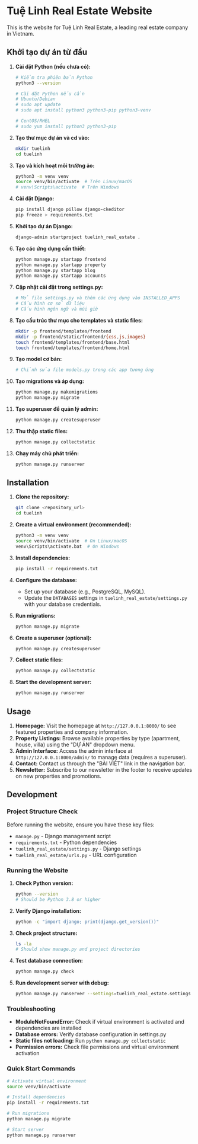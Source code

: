 # Tuệ Linh Real Estate Website

This is the website for Tuệ Linh Real Estate, a leading real estate company in Vietnam.

## Khởi tạo dự án từ đầu

1. **Cài đặt Python (nếu chưa có):**
   ```bash
   # Kiểm tra phiên bản Python
   python3 --version
   
   # Cài đặt Python nếu cần
   # Ubuntu/Debian
   # sudo apt update
   # sudo apt install python3 python3-pip python3-venv
   
   # CentOS/RHEL
   # sudo yum install python3 python3-pip
   ```

2. **Tạo thư mục dự án và cd vào:**
   ```bash
   mkdir tuelinh
   cd tuelinh
   ```

3. **Tạo và kích hoạt môi trường ảo:**
   ```bash
   python3 -m venv venv
   source venv/bin/activate  # Trên Linux/macOS
   # venv\Scripts\activate  # Trên Windows
   ```

4. **Cài đặt Django:**
   ```bash
   pip install django pillow django-ckeditor
   pip freeze > requirements.txt
   ```

5. **Khởi tạo dự án Django:**
   ```bash
   django-admin startproject tuelinh_real_estate .
   ```

6. **Tạo các ứng dụng cần thiết:**
   ```bash
   python manage.py startapp frontend
   python manage.py startapp property
   python manage.py startapp blog
   python manage.py startapp accounts
   ```

7. **Cập nhật cài đặt trong settings.py:**
   ```bash
   # Mở file settings.py và thêm các ứng dụng vào INSTALLED_APPS
   # Cấu hình cơ sở dữ liệu
   # Cấu hình ngôn ngữ và múi giờ
   ```

8. **Tạo cấu trúc thư mục cho templates và static files:**
   ```bash
   mkdir -p frontend/templates/frontend
   mkdir -p frontend/static/frontend/{css,js,images}
   touch frontend/templates/frontend/base.html
   touch frontend/templates/frontend/home.html
   ```

9. **Tạo model cơ bản:**
   ```bash
   # Chỉnh sửa file models.py trong các app tương ứng
   ```

10. **Tạo migrations và áp dụng:**
    ```bash
    python manage.py makemigrations
    python manage.py migrate
    ```

11. **Tạo superuser để quản lý admin:**
    ```bash
    python manage.py createsuperuser
    ```

12. **Thu thập static files:**
    ```bash
    python manage.py collectstatic
    ```

13. **Chạy máy chủ phát triển:**
    ```bash
    python manage.py runserver
    ```

## Installation

1.  **Clone the repository:**
    ```bash
    git clone <repository_url>
    cd tuelinh
    ```

2.  **Create a virtual environment (recommended):**
    ```bash
    python3 -m venv venv
    source venv/bin/activate  # On Linux/macOS
    venv\Scripts\activate.bat  # On Windows
    ```

3.  **Install dependencies:**
    ```bash
    pip install -r requirements.txt
    ```

4.  **Configure the database:**
    *   Set up your database (e.g., PostgreSQL, MySQL).
    *   Update the `DATABASES` settings in `tuelinh_real_estate/settings.py` with your database credentials.

5.  **Run migrations:**
    ```bash
    python manage.py migrate
    ```

6.  **Create a superuser (optional):**
    ```bash
    python manage.py createsuperuser
    ```

7.  **Collect static files:**
    ```bash
    python manage.py collectstatic
    ```

8.  **Start the development server:**
    ```bash
    python manage.py runserver
    ```

## Usage

1.  **Homepage:** Visit the homepage at `http://127.0.0.1:8000/` to see featured properties and company information.
2.  **Property Listings:** Browse available properties by type (apartment, house, villa) using the "DỰ ÁN" dropdown menu.
3.  **Admin Interface:** Access the admin interface at `http://127.0.0.1:8000/admin/` to manage data (requires a superuser).
4.  **Contact:** Contact us through the "BÀI VIẾT" link in the navigation bar.
5.  **Newsletter:** Subscribe to our newsletter in the footer to receive updates on new properties and promotions.

## Development

### Project Structure Check
Before running the website, ensure you have these key files:
- `manage.py` - Django management script
- `requirements.txt` - Python dependencies
- `tuelinh_real_estate/settings.py` - Django settings
- `tuelinh_real_estate/urls.py` - URL configuration

### Running the Website
1. **Check Python version:**
   ```bash
   python --version
   # Should be Python 3.8 or higher
   ```

2. **Verify Django installation:**
   ```bash
   python -c "import django; print(django.get_version())"
   ```

3. **Check project structure:**
   ```bash
   ls -la
   # Should show manage.py and project directories
   ```

4. **Test database connection:**
   ```bash
   python manage.py check
   ```

5. **Run development server with debug:**
   ```bash
   python manage.py runserver --settings=tuelinh_real_estate.settings
   ```

### Troubleshooting
- **ModuleNotFoundError:** Check if virtual environment is activated and dependencies are installed
- **Database errors:** Verify database configuration in settings.py
- **Static files not loading:** Run `python manage.py collectstatic`
- **Permission errors:** Check file permissions and virtual environment activation

### Quick Start Commands
```bash
# Activate virtual environment
source venv/bin/activate

# Install dependencies
pip install -r requirements.txt

# Run migrations
python manage.py migrate

# Start server
python manage.py runserver
```
